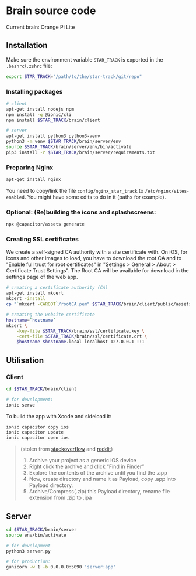 # Brain source code

Current brain: Orange Pi Lite

## Installation

Make sure the environment variable `STAR_TRACK` is exported in the `.bashrc`/`.zshrc` file:
```bash
export STAR_TRACK="/path/to/the/star-track/git/repo"
```

### Installing packages

```bash
# client
apt-get install nodejs npm
npm install -g @ionic/cli
npm install $STAR_TRACK/brain/client

# server
apt-get install python3 python3-venv
python3 -m venv $STAR_TRACK/brain/server/env
source $STAR_TRACK/brain/server/env/bin/activate
pip3 install -r $STAR_TRACK/brain/server/requirements.txt
```

### Preparing Nginx

```bash
apt-get install nginx
```

You need to copy/link the file `config/nginx_star_track` to `/etc/nginx/sites-enabled`.
You might have some edits to do in it (paths for example).

### Optional: (Re)building the icons and splashscreens:

```bash
npx @capacitor/assets generate
```

<!--
You need a chromium browser installed, not compatible with CLI systems.
```bash
npx pwa-asset-generator \
	$STAR_TRACK/brain/client/public/assets/telescope-light.svg \
	$STAR_TRACK/brain/client/public/assets/icon \
	--background "linear-gradient(0deg, rgba(88,86,214,1) 0%, rgba(198,68,252,1) 100%)" \
	--favicon \
	--type png \
	--manifest $STAR_TRACK/brain/client/dist/manifest.json
```
-->

### Creating SSL certificates

We create a self-signed CA authority with a site certificate with. On iOS, for
icons and other images to load, you have to download the root CA and to
"Enable full trust for root certificates" in "Settings > General > About > 
Certificate Trust Settings". The Root CA will be available for download
in the settings page of the web app.

```bash
# creating a certificate authority (CA)
apt-get install mkcert
mkcert -install
cp "`mkcert -CAROOT`/rootCA.pem" $STAR_TRACK/brain/client/public/assets/rootCA.pem

# creating the website certificate 
hostname=`hostname`
mkcert \
	-key-file $STAR_TRACK/brain/ssl/certificate.key \
	-cert-file $STAR_TRACK/brain/ssl/certificate.crt \
	$hostname $hostname.local localhost 127.0.0.1 ::1
```

## Utilisation

### Client

```bash
cd $STAR_TRACK/brain/client

# for development:
ionic serve
```

To build the app with Xcode and sideload it:

```bash
ionic capacitor copy ios
ionic capacitor update
ionic capacitor open ios
```
> (stolen from [stackoverflow](https://stackoverflow.com/a/36449958) and [reddit](https://www.reddit.com/r/Xcode/comments/kc3qu4/comment/gfrv8gz/?utm_source=share&utm_medium=web2x&context=3))
> 1. Archive your project as a generic iOS device
> 2. Right click the archive and click “Find in Finder”
> 3. Explore the contents of the archive until you find the .app
> 4. Now, create directory and name it as Payload, copy .app into Payload directory.
> 5. Archive/Compress(.zip) this Payload directory, rename file extension from .zip to .ipa


## Server

```bash
cd $STAR_TRACK/brain/server
source env/bin/activate

# for development 
python3 server.py

# for production:
gunicorn -w 1 -b 0.0.0.0:5090 'server:app'
```
